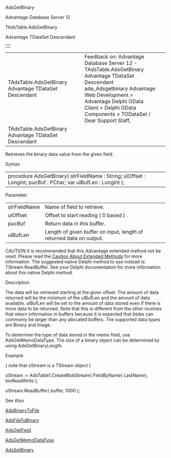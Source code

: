 AdsGetBinary




Advantage Database Server 12  

TAdsTable.AdsGetBinary

Advantage TDataSet Descendant

|  |
| --- |
|  |

|  |  |  |  |  |
| --- | --- | --- | --- | --- |
| TAdsTable.AdsGetBinary  Advantage TDataSet Descendant |  |  | Feedback on: Advantage Database Server 12 - TAdsTable.AdsGetBinary Advantage TDataSet Descendant ade\_Adsgetbinary Advantage Web Development > Advantage Delphi OData Client > Delphi OData Components > TODataSet / Dear Support Staff, |  |
| TAdsTable.AdsGetBinary  Advantage TDataSet Descendant |  |  |  |  |

Retrieves the binary data value from the given field.

Syntax

|  |
| --- |
| procedure AdsGetBinary( strFieldName : String; ulOffset : Longint; pucBuf : PChar; var ulBufLen : Longint ); |

Parameter

|  |  |
| --- | --- |
| strFieldName | Name of field to retrieve. |
| ulOffset | Offset to start reading ( 0 based ) . |
| pucBuf | Return data in this buffer. |
| ulBufLen | Length of given buffer on input, length of returned data on output. |

CAUTION It is recommended that this Advantage extended method not be used. Please read the [Caution About Extended Methods](ade_caution_about_extended_methods.htm) for more information. The suggested native Delphi method to use instead is: TStream.ReadBuffer. See your Delphi documentation for more information about this native Delphi method.

Description

The data will be retrieved starting at the given offset. The amount of data returned will be the minimum of the ulBufLen and the amount of data available. ulBufLen will be set to the amount of data stored even if there is more data to be returned. Note that this is different from the other routines that return information in buffers because it is expected that blobs can commonly be larger than any allocated buffers. The supported data types are Binary and Image.

To determine the type of data stored in the memo field, use AdsGetMemoDataType. The size of a binary object can be determined by using AdsGetBinaryLength.

Example

{ note that oStream is a TStream object )

oStream := AdsTable1.CreateBlobStream( FieldByName( LastName), bmReadWrite );

oStream.ReadBuffer( buffer, 1000 );

See Also

[AdsBinaryToFile](ade_adsbinarytofile.htm)

[AdsFileToBinary](ade_adsfiletobinary.htm)

[AdsGetField](ade_adsgetfield.htm)

[AdsGetMemoDataType](ade_adsgetmemodatatype.htm)

[AdsSetBinary](ade_adssetbinary.htm)